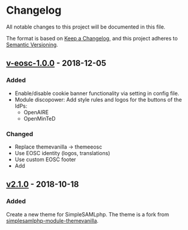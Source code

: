 # Changelog
All notable changes to this project will be documented in this file.

The format is based on [Keep a Changelog](https://keepachangelog.com/en/1.0.0/),
and this project adheres to [Semantic Versioning](https://semver.org/spec/v2.0.0.html).

## [v-eosc-1.0.0](https://github.com/EGI-Foundation/simplesamlphp-module-themeeosc/releases/tag/v-eosc-1.0.0) - 2018-12-05

### Added
- Enable/disable cookie banner functionality via setting in config file.
- Module discopower: Add style rules and logos for the buttons of the IdPs:
  - OpenAIRE
  - OpenMinTeD

### Changed
- Replace themevanilla -> themeeosc 
- Use EOSC identity (logos, translations)
- Use custom EOSC footer
- Add 

## [v2.1.0](https://github.com/rciam/simplesamlphp-module-themevanilla/releases/tag/v2.1.0) - 2018-10-18

### Added
Create a new theme for SimpleSAMLphp. The theme is a fork from [simplesamlphp-module-themevanilla](https://github.com/rciam/simplesamlphp-module-themevanilla).
